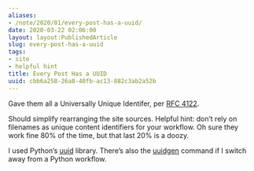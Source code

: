 ```yaml
---
aliases:
- /note/2020/81/every-post-has-a-uuid/
date: 2020-03-22 02:06:00
layout: layout:PublishedArticle
slug: every-post-has-a-uuid
tags:
- site
- helpful hint
title: Every Post Has a UUID
uuid: cbb6a258-26a8-40fb-ac13-882c3ab2a52b
---
```


Gave them all a Universally Unique Identifer, per
[RFC 4122](http://www.faqs.org/rfcs/rfc4122.html).

Should simplify rearranging the site sources. Helpful hint: don’t rely
on filenames as unique content identifiers for your workflow. Oh sure
they work fine 80% of the time, but that last 20% is a doozy.

I used Python’s [uuid](https://docs.python.org/3/library/uuid.html)
library. There’s also the
[uuidgen](http://bigdatums.net/2016/10/01/generate-uuid-linux/) command
if I switch away from a Python workflow.